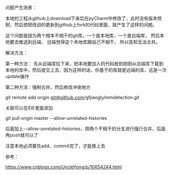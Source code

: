 问题产生场景：

本地的工程从github上download下来后在pyCharm中修改了，此时没有版本控制，然后想把改动的更新到github上fork的代码里面，就产生了这样的问题。



这个问题是因为两个根本不相干的git库，一个是本地库，一个是远端库， 然后本地要去推送到远端， 远端觉得这个本地库跟自己不相干， 所以告知无法合并。



解决方法：

第一种方法： 先从远端库拉下来，把本地要加入的代码放到刚刚从远端库下载到本地的库中，然后提交上去，因为这样的话，你基于的库就是远端的库，这是一次update操作



第二种方法：强制合并，然后修改冲突地方

git remote add origin git@github.com/gfjiangly/mmdetection.git

关联可以在IDE里面添加

git pull origin master --allow-unrelated-histories

后面加上--allow-unrelated-histories，把两个不相干的分支进行强行合并，后面再push就可以了

注意本地必须要先add、commit完了，才能推上去





参考：

https://www.cnblogs.com/UncleYong/p/10654244.html